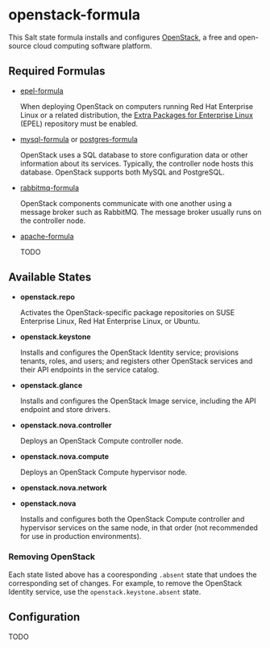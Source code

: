# openstack-formula

This Salt state formula installs and configures
[OpenStack](http://openstack.org/), a free and open-source cloud
computing software platform.

## Required Formulas

* [epel-formula](https://github.com/saltstack-formulas/epel-formula)

  When deploying OpenStack on computers running Red Hat Enterprise
  Linux or a related distribution, the
  [Extra Packages for Enterprise Linux](https://fedoraproject.org/wiki/EPEL)
  (EPEL) repository must be enabled.

* [mysql-formula](https://github.com/saltstack-formulas/mysql-formula)
  or
  [postgres-formula](https://github.com/saltstack-formulas/postgres-formula)

  OpenStack uses a SQL database to store configuration data or other
  information about its services.  Typically, the controller node
  hosts this database.  OpenStack supports both MySQL and PostgreSQL.

* [rabbitmq-formula](https://github.com/saltstack-formulas/rabbitmq-formula)

  OpenStack components communicate with one another using a message
  broker such as RabbitMQ.  The message broker usually runs on the
  controller node.

* [apache-formula](https://github.com/saltstack-formulas/apache-formula)

  TODO

## Available States

* **openstack.repo**

  Activates the OpenStack-specific package repositories on SUSE
  Enterprise Linux, Red Hat Enterprise Linux, or Ubuntu.

* **openstack.keystone**

  Installs and configures the OpenStack Identity service; provisions
  tenants, roles, and users; and registers other OpenStack services
  and their API endpoints in the service catalog.

* **openstack.glance**

  Installs and configures the OpenStack Image service, including the
  API endpoint and store drivers.

* **openstack.nova.controller**

  Deploys an OpenStack Compute controller node.

* **openstack.nova.compute**

  Deploys an OpenStack Compute hypervisor node.

* **openstack.nova.network**

* **openstack.nova**

  Installs and configures both the OpenStack Compute controller and
  hypervisor services on the same node, in that order (not recommended
  for use in production environments).

### Removing OpenStack

Each state listed above has a cooresponding `.absent` state that
undoes the corresponding set of changes.  For example, to remove the
OpenStack Identity service, use the `openstack.keystone.absent` state.

## Configuration

TODO
